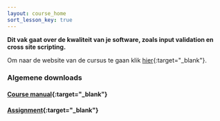```yaml
---
layout: course_home
sort_lesson_key: true
---
```


**Dit vak gaat over de kwaliteit van je software, zoals input validation en cross site scripting.**

Om naar de website van de cursus te gaan klik [hier](https://hogeschool.github.io/Software-Quality/){:target="_blank"}.

### Algemene downloads

#### [Course manual](https://drive.google.com/file/d/1EbGDoeS5JOgJ-Kz8zT0tMvQf0yN5jsSv/view?usp=sharing){:target="_blank"}

#### [Assignment](https://drive.google.com/file/d/1Jptfqxx6YFDCtpaLFIEylr6MjtaDEmWl/view?usp=sharing){:target="_blank"}